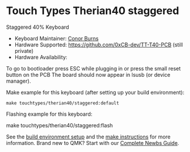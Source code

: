 # Touch Types Therian40 staggered

Staggered 40% Keyboard

* Keyboard Maintainer: [Conor Burns](https://github.com/conor-burns)
* Hardware Supported: https://github.com/0xCB-dev/TT-T40-PCB (still private)
* Hardware Availability: 


To go to bootloader press ESC while plugging in or press the small reset button  on the PCB
The board should now appear in lsusb (or device manager).

Make example for this keyboard (after setting up your build environment):

    make touchtypes/therian40/staggered:default

Flashing example for this keyboard:

   make touchtypes/therian40/staggered:flash

See the [build environment setup](https://docs.qmk.fm/#/getting_started_build_tools) and the [make instructions](https://docs.qmk.fm/#/getting_started_make_guide) for more information. Brand new to QMK? Start with our [Complete Newbs Guide](https://docs.qmk.fm/#/newbs).
